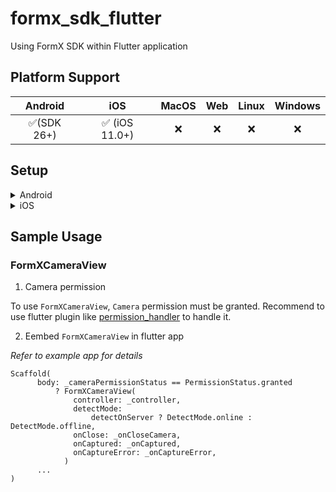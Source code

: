 # formx_sdk_flutter

Using FormX SDK within Flutter application


## Platform Support

|  Android   |      iOS      | MacOS |  Web  | Linux | Windows |
| :--------: | :-----------: | :---: | :---: | :---: | :-----: |
| ✅(SDK 26+) | ✅ (iOS 11.0+) |   ❌   |   ❌   |   ❌   |    ❌    |


## Setup

<details>
<summary>Android</summary>

1. Set the `minSdkVersion` in `android/app/build.gradle`:

```
android {
    defaultConfig {
        minSdkVersion 20
    }
}
```

2. Replace base activity with `FlutterFragmentActivity`

```
class MainActivity: FlutterFragmentActivity() {
}
```
</details>

<details>
<summary>iOS</summary>

Update `Podfile` with:
```
target 'Runner' do

  ....skiped...

  pod 'FormX', :git => 'https://github.com/oursky/formx-sdk.git', tag: '0.1.32'

  ....skiped...
```
</details>


## Sample Usage

### FormXCameraView

1. Camera permission

To use `FormXCameraView`, `Camera` permission must be granted. Recommend to use flutter plugin like [permission_handler](https://pub.dev/packages/permission_handler) to handle it.


2. Eembed `FormXCameraView` in flutter app

_Refer to example app for details_

```
Scaffold(
      body: _cameraPermissionStatus == PermissionStatus.granted
          ? FormXCameraView(
              controller: _controller,
              detectMode:
                  detectOnServer ? DetectMode.online : DetectMode.offline,
              onClose: _onCloseCamera,
              onCaptured: _onCaptured,
              onCaptureError: _onCaptureError,
            )
      ...
)
```

